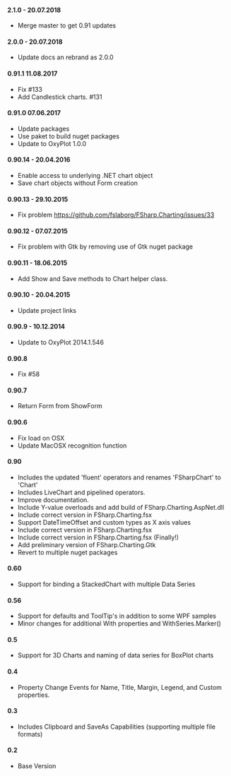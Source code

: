 #### 2.1.0 - 20.07.2018
* Merge master to get 0.91 updates

#### 2.0.0 - 20.07.2018
* Update docs an rebrand as 2.0.0

#### 0.91.1  11.08.2017
* Fix #133
* Add Candlestick charts. #131

#### 0.91.0  07.06.2017
* Update packages
* Use paket to build nuget packages
* Update to OxyPlot 1.0.0

#### 0.90.14 - 20.04.2016
* Enable access to underlying .NET chart object
* Save chart objects without Form creation

#### 0.90.13 - 29.10.2015
* Fix problem https://github.com/fslaborg/FSharp.Charting/issues/33

#### 0.90.12 - 07.07.2015
* Fix problem with Gtk by removing use of Gtk nuget package

#### 0.90.11 - 18.06.2015
* Add Show and Save methods to Chart helper class. 

#### 0.90.10 - 20.04.2015
* Update project links

#### 0.90.9 - 10.12.2014
* Update to OxyPlot 2014.1.546 

#### 0.90.8
* Fix #58

#### 0.90.7
* Return Form from ShowForm

#### 0.90.6
* Fix load on OSX
* Update MacOSX recognition function

#### 0.90
* Includes the updated 'fluent' operators and renames 'FSharpChart' to 'Chart'
* Includes LiveChart and pipelined operators.
* Improve documentation.
* Include Y-value overloads and add build of FSharp.Charting.AspNet.dll
* Include correct version in FSharp.Charting.fsx
* Support DateTimeOffset and custom types as X axis values
* Include correct version in FSharp.Charting.fsx
* Include correct version in FSharp.Charting.fsx (Finally!)
* Add preliminary version of FSharp.Charting.Gtk
* Revert to multiple nuget packages

#### 0.60
* Support for binding a StackedChart with multiple Data Series

#### 0.56
* Support for defaults and ToolTip's in addition to some WPF samples
* Minor changes for additional With properties and WithSeries.Marker()

#### 0.5
* Support for 3D Charts and naming of data series for BoxPlot charts

#### 0.4
* Property Change Events for Name, Title, Margin, Legend, and Custom properties.

#### 0.3
* Includes Clipboard and SaveAs Capabilities (supporting multiple file formats)

#### 0.2
* Base Version

